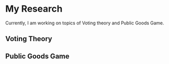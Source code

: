 # My Research

Currently, I am working on topics of Voting theory and Public Goods Game.



## Voting Theory



## Public Goods Game